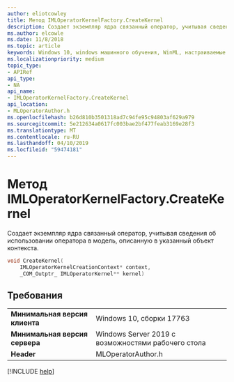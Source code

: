```yaml
---
author: eliotcowley
title: Метод IMLOperatorKernelFactory.CreateKernel
description: Создает экземпляр ядра связанный оператор, учитывая сведения об использовании оператора в модель, описанную в указанный объект контекста.
ms.author: elcowle
ms.date: 11/8/2018
ms.topic: article
keywords: Windows 10, windows машинного обучения, WinML, настраиваемые операторы, CreateKernel
ms.localizationpriority: medium
topic_type:
- APIRef
api_type:
- NA
api_name:
- IMLOperatorKernelFactory.CreateKernel
api_location:
- MLOperatorAuthor.h
ms.openlocfilehash: b26d810b3501318ad7c94fe95c94803af629a979
ms.sourcegitcommit: 5e212634a0617fc003bae2bf477feab3169e28f3
ms.translationtype: MT
ms.contentlocale: ru-RU
ms.lasthandoff: 04/10/2019
ms.locfileid: "59474181"
---
```

# <a name="imloperatorkernelfactorycreatekernel-method"></a>Метод IMLOperatorKernelFactory.CreateKernel

Создает экземпляр ядра связанный оператор, учитывая сведения об использовании оператора в модель, описанную в указанный объект контекста.

```cpp
void CreateKernel(
    IMLOperatorKernelCreationContext* context,
    _COM_Outptr_ IMLOperatorKernel** kernel)
```

## <a name="requirements"></a>Требования

| | |
|-|-|
| **Минимальная версия клиента** | Windows 10, сборки 17763 |
| **Минимальная версия сервера** | Windows Server 2019 с возможностями рабочего стола |
| **Header** | MLOperatorAuthor.h |

[!INCLUDE [help](../includes/get-help.md)]
